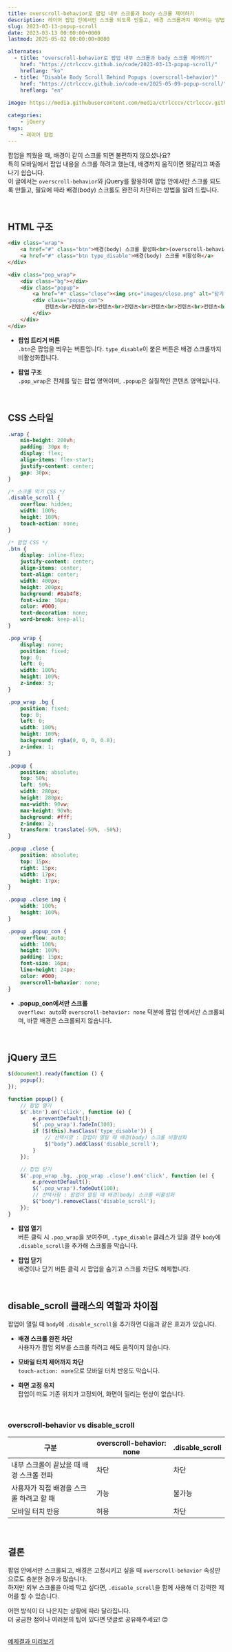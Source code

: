 ```yaml
---
title: overscroll-behavior로 팝업 내부 스크롤과 body 스크롤 제어하기
description: 레이어 팝업 안에서만 스크롤 되도록 만들고, 배경 스크롤까지 제어하는 방법을 알려 드립니다. overscroll-behavior와 jQuery를 활용한 팝업 구현 팁을 확인해보세요.
slug: 2023-03-13-popup-scroll
date: 2023-03-13 00:00:00+0000
lastmod: 2025-05-02 00:00:00+0000

alternates:
  - title: "overscroll-behavior로 팝업 내부 스크롤과 body 스크롤 제어하기"
    href: "https://ctrlcccv.github.io/code/2023-03-13-popup-scroll/"
    hreflang: "ko"
  - title: "Disable Body Scroll Behind Popups (overscroll-behavior)"
    href: "https://ctrlcccv.github.io/code-en/2025-05-09-popup-scroll/"
    hreflang: "en"
    
image: https://media.githubusercontent.com/media/ctrlcccv/ctrlcccv.github.io/master/assets/img/post/popup-scroll.webp

categories:
    - jQuery
tags:
    - 레이어 팝업
---
```


팝업을 띄웠을 때, 배경이 같이 스크롤 되면 불편하지 않으셨나요?  
특히 모바일에서 팝업 내용을 스크롤 하려고 했는데, 배경까지 움직이면 헷갈리고 짜증 나기 쉽습니다.  
이 글에서는 `overscroll-behavior`와 jQuery를 활용하여 팝업 안에서만 스크롤 되도록 만들고, 필요에 따라 배경(body) 스크롤도 완전히 차단하는 방법을 알려 드립니다.


<div class="ads_wrap">
<ins class="adsbygoogle"
     style="display:block; text-align:center;"
     data-ad-layout="in-article"
     data-ad-format="fluid"
     data-ad-client="ca-pub-8535540836842352"
     data-ad-slot="2974559225"></ins>
<script>
     (adsbygoogle = window.adsbygoogle || []).push({});
</script>
</div>

<br>

## HTML 구조
```html
<div class="wrap">
    <a href="#" class="btn">배경(body) 스크롤 활성화<br>(overscroll-behavior:none 속성만 사용)</a>
    <a href="#" class="btn type_disable">배경(body) 스크롤 비활성화</a>
</div>

<div class="pop_wrap">
    <div class="bg"></div>
    <div class="popup">
        <a href="#" class="close"><img src="images/close.png" alt="닫기"></a>
        <div class="popup_con">
            컨텐츠<br>컨텐츠<br>컨텐츠<br>컨텐츠<br>컨텐츠<br>컨텐츠<br>컨텐츠<br>컨텐츠<br>컨텐츠<br>컨텐츠<br>컨텐츠<br>컨텐츠<br>컨텐츠<br>컨텐츠
        </div>
    </div>
</div>
```

* **팝업 트리거 버튼**  
  `.btn`은 팝업을 띄우는 버튼입니다. `type_disable`이 붙은 버튼은 배경 스크롤까지 비활성화합니다.

* **팝업 구조**  
  `.pop_wrap`은 전체를 덮는 팝업 영역이며, `.popup`은 실질적인 콘텐츠 영역입니다.

<br>

## CSS 스타일 

```css
.wrap {
    min-height: 200vh;
    padding: 30px 0;
    display: flex;
    align-items: flex-start;
    justify-content: center;
    gap: 30px;
}

/* 스크롤 막기 CSS */
.disable_scroll {
    overflow: hidden;
    width: 100%;
    height: 100%;
    touch-action: none;
}

/* 팝업 CSS */
.btn {
    display: inline-flex;
    justify-content: center;
    align-items: center;
    text-align: center;
    width: 400px;
    height: 200px;
    background: #8ab4f8;
    font-size: 16px;
    color: #000;
    text-decoration: none;
    word-break: keep-all;
}

.pop_wrap {
    display: none;
    position: fixed;
    top: 0;
    left: 0;
    width: 100%;
    height: 100%;
    z-index: 3;
}

.pop_wrap .bg {
    position: fixed;
    top: 0;
    left: 0;
    width: 100%;
    height: 100%;
    background: rgba(0, 0, 0, 0.8);
    z-index: 1;
}

.popup {
    position: absolute;
    top: 50%;
    left: 50%;
    width: 280px;
    height: 280px;
    max-width: 90vw;
    max-height: 90vh;
    background: #fff;
    z-index: 2;
    transform: translate(-50%, -50%);
}

.popup .close {
    position: absolute;
    top: 15px;
    right: 15px;
    width: 17px;
    height: 17px;
}

.popup .close img {
    width: 100%;
    height: 100%;
}

.popup .popup_con {
    overflow: auto;
    width: 100%;
    height: 100%;
    padding: 15px;
    font-size: 16px;
    line-height: 24px;
    color: #000;
    overscroll-behavior: none;
}
```
* **.popup_con에서만 스크롤**  
  `overflow: auto`와 `overscroll-behavior: none` 덕분에 팝업 안에서만 스크롤되며, 바깥 배경은 스크롤되지 않습니다.

<br>

## jQuery 코드

```javascript
$(document).ready(function () {
    popup();
});

function popup() {
    // 팝업 열기
    $('.btn').on('click', function (e) {
        e.preventDefault();
        $('.pop_wrap').fadeIn(300);
        if ($(this).hasClass('type_disable')) {
            // 선택사항 : 팝업이 열릴 때 배경(body) 스크롤 비활성화
            $("body").addClass('disable_scroll');
        }
    });

    // 팝업 닫기
    $('.pop_wrap .bg, .pop_wrap .close').on('click', function (e) {
        e.preventDefault();
        $('.pop_wrap').fadeOut(100);
        // 선택사항 : 팝업이 열릴 때 배경(body) 스크롤 비활성화
        $("body").removeClass('disable_scroll');
    });
}
```

<div class="ads_wrap">
<ins class="adsbygoogle"
     style="display:block; text-align:center;"
     data-ad-layout="in-article"
     data-ad-format="fluid"
     data-ad-client="ca-pub-8535540836842352"
     data-ad-slot="2974559225"></ins>
<script>
     (adsbygoogle = window.adsbygoogle || []).push({});
</script>
</div>

* **팝업 열기**  
  버튼 클릭 시 `.pop_wrap`을 보여주며, `.type_disable` 클래스가 있을 경우 `body`에 `.disable_scroll`을 추가해 스크롤을 막습니다.

* **팝업 닫기**  
  배경이나 닫기 버튼 클릭 시 팝업을 숨기고 스크롤 차단도 해제합니다.

<br>

## disable_scroll 클래스의 역할과 차이점

팝업이 열릴 때 `body`에 `.disable_scroll`을 추가하면 다음과 같은 효과가 있습니다.

* **배경 스크롤 완전 차단**  
  사용자가 팝업 외부를 스크롤 하려고 해도 움직이지 않습니다.

* **모바일 터치 제어까지 차단**  
  `touch-action: none`으로 모바일 터치 반응도 막습니다.

* **화면 고정 유지**  
  팝업이 떠도 기존 위치가 고정되어, 화면이 밀리는 현상이 없습니다.

<br>

### overscroll-behavior vs disable_scroll

| 구분 | overscroll-behavior: none | .disable_scroll |
|------|---------------------------|------------------|
| 내부 스크롤이 끝났을 때 배경 스크롤 전파 | 차단 | 차단 |
| 사용자가 직접 배경을 스크롤 하려고 할 때 | 가능 | 불가능 |
| 모바일 터치 반응 | 허용 | 차단 |

<br>

## 결론

팝업 안에서만 스크롤되고, 배경은 고정시키고 싶을 때 `overscroll-behavior` 속성만으로도 충분한 경우가 많습니다.  
하지만 외부 스크롤을 아예 막고 싶다면, `.disable_scroll`을 함께 사용해 더 강력한 제어를 할 수 있습니다.

어떤 방식이 더 나은지는 상황에 따라 달라집니다.  
더 궁금한 점이나 여러분의 팁이 있다면 댓글로 공유해주세요! 😊

<br>

<div class="btn_wrap">
    <a target="_blank" href="https://ctrlcccv.github.io/ctrlcccv-demo/2023-03-13-popup-scroll/">예제결과 미리보기</a>
</div>


